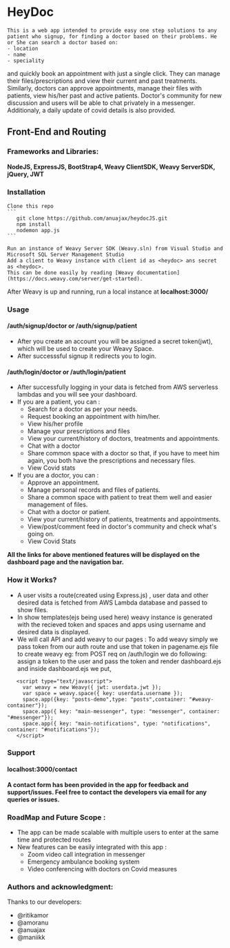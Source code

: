 # HeyDoc 
    This is a web app intended to provide easy one step solutions to any patient who signup, for finding a doctor based on their problems. He or She can search a doctor based on:
    - location
    - name
    - speciality
and quickly book an appointment with just a single click.
They can manage their files/prescriptions and view their current and past treatments.
Similarly, doctors can approve appointments, manage their files with patients, view his/her past and active patients. Doctor's community for new discussion and users will be able to chat privately in a messenger.
Additionaly, a daily update of covid details is also provided. 
## Front-End and Routing
   ### Frameworks and Libraries:
**NodeJS, ExpressJS, BootStrap4, Weavy ClientSDK, Weavy ServerSDK, jQuery, JWT**
   ### Installation

    Clone this repo 
    ```
       git clone https://github.com/anuajax/heydocJS.git
       npm install
       nodemon app.js
    ```
    
    Run an instance of Weavy Server SDK (Weavy.sln) from Visual Studio and Microsoft SQL Server Management Studio
    Add a client to Weavy instance with client id as <heydoc> ans secret as <heydoc>.
    This can be done easily by reading [Weavy documentation](https://docs.weavy.com/server/get-started).

After Weavy is up and running, run a local instance at 
**localhost:3000/**
### Usage
 #### /auth/signup/doctor or /auth/signup/patient
 - After you create an account you will be assigned a secret token(jwt), which will be used to create your Weavy Space.
 - After successsful signup it redirects you to login.
 #### /auth/login/doctor or /auth/login/patient
  - After successfully logging in your data is fetched from AWS serverless lambdas and you will see your dashboard.
  - If you are a patient, you can :
    - Search for a doctor as per your needs.
    - Request booking an appointment with him/her.
    - View his/her profile
    - Manage your prescriptions and files
    - View your current/history of doctors, treatments and appointments.
    - Chat with a doctor
    - Share common space with a doctor so that, if you have to meet him again, you both have the            prescriptions and necessary files.
    - View Covid stats
  - If you are a doctor, you can :
    - Approve an appointment.
    - Manage personal records and files of patients.
    - Share a common space with patient to treat them well and easier management of files.
    - Chat with a doctor or patient.
    - View your current/history of patients, treatments and appointments.
    - View/post/comment feed in doctor's community and check what's going on.
    - View Covid Stats 

**All the links for above mentioned features will be displayed on the dashboard page and the navigation bar.**
### How it Works? 
  - A user visits a route(created using Express.js) , user data and other desired data is fetched from AWS Lambda database and passed to show files.
  - In show templates(ejs being used here) weavy instance is generated with the recieved token and spaces and apps using username and desired data is displayed. 
  - We will call API and add weavy to our pages :
   To add weavy simply we pass token from our auth route and use that token in pagename.ejs file to create weavy
   eg:
   from POST req on /auth/login we do following:
   assign a token to the user and pass the token and render dashboard.ejs
   and inside dashboard.ejs we put, 
   ```
      <script type="text/javascript">
        var weavy = new Weavy({ jwt: userdata.jwt });
        var space = weavy.space({ key: userdata.username });
        space.app({key: "posts-demo",type: "posts",container: "#weavy-container"});
        space.app({ key: "main-messenger", type: "messenger", container: "#messenger"});
        space.app({ key: "main-notifications", type: "notifications", container: "#notifications"});  
      </script>
   ```
### Support
   #### localhost:3000/contact 
   **A contact form has been provided in the app for feedback and support/issues. Feel free to contact the developers via email for any queries or issues.**
### RoadMap and Future Scope :
   - The app can be made scalable with multiple users to enter at the same time and protected routes 
   - New features can be easily integrated with this app :
        - Zoom video call integration in messenger
        - Emergency ambulance booking system
        - Video conferencing with doctors on Covid measures
### Authors and acknowledgment: 
Thanks to our developers: 
   - @ritikamor
   - @amoranu
   - @anuajax
   - @maniikk
